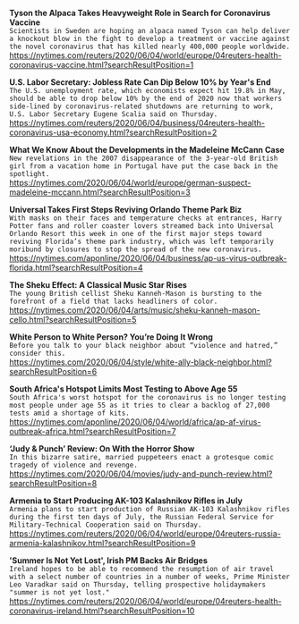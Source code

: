 **Tyson the Alpaca Takes Heavyweight Role in Search for Coronavirus Vaccine**\
`Scientists in Sweden are hoping an alpaca named Tyson can help deliver a knockout blow in the fight to develop a treatment or vaccine against the novel coronavirus that has killed nearly 400,000 people worldwide.`\
https://nytimes.com/reuters/2020/06/04/world/europe/04reuters-health-coronavirus-vaccine.html?searchResultPosition=1

**U.S. Labor Secretary: Jobless Rate Can Dip Below 10% by Year's End**\
`The U.S. unemployment rate, which economists expect hit 19.8% in May, should be able to drop below 10% by the end of 2020 now that workers side-lined by coronavirus-related shutdowns are returning to work, U.S. Labor Secretary Eugene Scalia said on Thursday.`\
https://nytimes.com/reuters/2020/06/04/business/04reuters-health-coronavirus-usa-economy.html?searchResultPosition=2

**What We Know About the Developments in the Madeleine McCann Case**\
`New revelations in the 2007 disappearance of the 3-year-old British girl from a vacation home in Portugal have put the case back in the spotlight.`\
https://nytimes.com/2020/06/04/world/europe/german-suspect-madeleine-mccann.html?searchResultPosition=3

**Universal Takes First Steps Reviving Orlando Theme Park Biz**\
`With masks on their faces and temperature checks at entrances, Harry Potter fans and roller coaster lovers streamed back into Universal Orlando Resort this week in one of the first major steps toward reviving Florida’s theme park industry, which was left temporarily moribund by closures to stop the spread of the new coronavirus.`\
https://nytimes.com/aponline/2020/06/04/business/ap-us-virus-outbreak-florida.html?searchResultPosition=4

**The Sheku Effect: A Classical Music Star Rises**\
`The young British cellist Sheku Kanneh-Mason is bursting to the forefront of a field that lacks headliners of color.`\
https://nytimes.com/2020/06/04/arts/music/sheku-kanneh-mason-cello.html?searchResultPosition=5

**White Person to White Person? You’re Doing It Wrong**\
`Before you talk to your black neighbor about “violence and hatred,” consider this.`\
https://nytimes.com/2020/06/04/style/white-ally-black-neighbor.html?searchResultPosition=6

**South Africa's Hotspot Limits Most Testing to Above Age 55**\
`South Africa's worst hotspot for the coronavirus is no longer testing most people under age 55 as it tries to clear a backlog of 27,000 tests amid a shortage of kits.`\
https://nytimes.com/aponline/2020/06/04/world/africa/ap-af-virus-outbreak-africa.html?searchResultPosition=7

**‘Judy & Punch’ Review: On With the Horror Show**\
`In this bizarre satire, married puppeteers enact a grotesque comic tragedy of violence and revenge.`\
https://nytimes.com/2020/06/04/movies/judy-and-punch-review.html?searchResultPosition=8

**Armenia to Start Producing AK-103 Kalashnikov Rifles in July**\
`Armenia plans to start production of Russian AK-103 Kalashnikov rifles during the first ten days of July, the Russian Federal Service for Military-Technical Cooperation said on Thursday.`\
https://nytimes.com/reuters/2020/06/04/world/europe/04reuters-russia-armenia-kalashnikov.html?searchResultPosition=9

**'Summer Is Not Yet Lost', Irish PM Backs Air Bridges**\
`Ireland hopes to be able to recommend the resumption of air travel with a select number of countries in a number of weeks, Prime Minister Leo Varadkar said on Thursday, telling prospective holidaymakers "summer is not yet lost."`\
https://nytimes.com/reuters/2020/06/04/world/europe/04reuters-health-coronavirus-ireland.html?searchResultPosition=10

